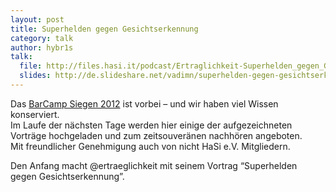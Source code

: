 ```yaml
---
layout: post
title: Superhelden gegen Gesichtserkennung
category: talk
author: hybr1s
talk:
  file: http://files.hasi.it/podcast/Ertraglichkeit-Superhelden_gegen_Gesichtserkennung.mp3
  slides: http://de.slideshare.net/vadimn/superhelden-gegen-gesichtserkennung
---
```

Das [BarCamp Siegen 2012](http://barcamp-siegen.de/) ist vorbei – und wir haben viel Wissen konserviert.  
Im Laufe der nächsten Tage werden hier einige der aufgezeichneten Vorträge hochgeladen und zum zeitsouveränen nachhören angeboten.  
Mit freundlicher Genehmigung auch von nicht HaSi e.V. Mitgliedern.  

Den Anfang macht @ertraeglichkeit mit seinem Vortrag “Superhelden gegen Gesichtserkennung”.
